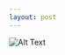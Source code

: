 ```yaml
---
layout: post
---
```


![Alt Text](https://giphy.com/gifs/geometric-shapes-cosmic-kTLvrIW9rOO9KgvM5P/giphy.gif)


